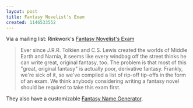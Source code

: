 ```yaml
---
layout: post
title: Fantasy Novelist's Exam
created: 1146533552
---
```

Via a mailing list:  Rinkwork's [Fantasy Novelist's Exam](http://rinkworks.com/fnovel/)

> Ever since J.R.R. Tolkien and C.S. Lewis created the worlds of Middle Earth and Narnia, it seems like every windbag off the street thinks he can write great, original fantasy, too. The problem is that most of this "great, original fantasy" is actually poor, derivative fantasy. Frankly, we're sick of it, so we've compiled a list of rip-off tip-offs in the form of an exam. <!--break--> We think anybody considering writing a fantasy novel should be required to take this exam first. 

They also have a customizable [Fantasy Name Generator](http://rinkworks.com/namegen/).
